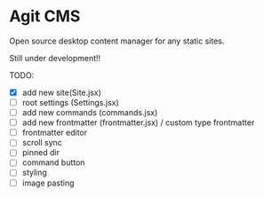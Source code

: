 # Agit CMS

Open source desktop content manager for any static sites.

Still under development!!

TODO:

- [x] add new site(Site.jsx)
- [ ] root settings (Settings.jsx)
- [ ] add new commands (commands.jsx)
- [ ] add new frontmatter (frontmatter.jsx) / custom type frontmatter
- [ ] frontmatter editor
- [ ] scroll sync
- [ ] pinned dir
- [ ] command button
- [ ] styling
- [ ] image pasting
